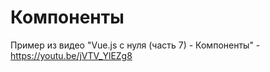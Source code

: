 # Компоненты

Пример из видео "Vue.js с нуля (часть 7) - Компоненты" - https://youtu.be/jVTV_YlEZg8
